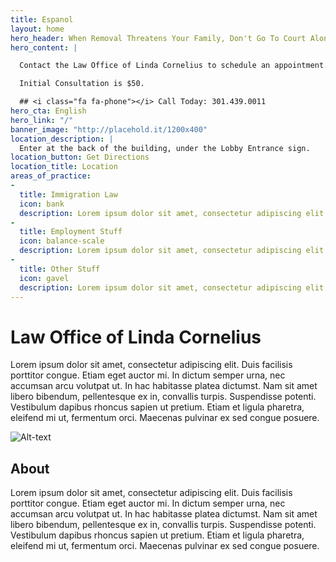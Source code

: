 ```yaml
---
title: Espanol
layout: home
hero_header: When Removal Threatens Your Family, Don't Go To Court Alone.
hero_content: | 

  Contact the Law Office of Linda Cornelius to schedule an appointment.

  Initial Consultation is $50.

  ## <i class="fa fa-phone"></i> Call Today: 301.439.0011
hero_cta: English
hero_link: "/"
banner_image: "http://placehold.it/1200x400"
location_description: |
  Enter at the back of the building, under the Lobby Entrance sign.
location_button: Get Directions
location_title: Location
areas_of_practice:
-
  title: Immigration Law
  icon: bank
  description: Lorem ipsum dolor sit amet, consectetur adipiscing elit. Fusce viverra bibendum ultricies. Maecenas sed euismod turpis, id dignissim lorem.
-
  title: Employment Stuff
  icon: balance-scale
  description: Lorem ipsum dolor sit amet, consectetur adipiscing elit. Fusce viverra bibendum ultricies. Maecenas sed euismod turpis, id dignissim lorem.
-
  title: Other Stuff
  icon: gavel
  description: Lorem ipsum dolor sit amet, consectetur adipiscing elit. Fusce viverra bibendum ultricies. Maecenas sed euismod turpis, id dignissim lorem.
---
```

# Law Office of Linda Cornelius
Lorem ipsum dolor sit amet, consectetur adipiscing elit. Duis facilisis porttitor congue. Etiam eget auctor mi. In dictum semper urna, nec accumsan arcu volutpat ut. In hac habitasse platea dictumst. Nam sit amet libero bibendum, pellentesque ex in, convallis turpis. Suspendisse potenti. Vestibulum dapibus rhoncus sapien ut pretium. Etiam et ligula pharetra, eleifend mi ut, fermentum orci. Maecenas pulvinar ex sed congue posuere.

![Alt-text](http://placehold.it/600x400)

## About
Lorem ipsum dolor sit amet, consectetur adipiscing elit. Duis facilisis porttitor congue. Etiam eget auctor mi. In dictum semper urna, nec accumsan arcu volutpat ut. In hac habitasse platea dictumst. Nam sit amet libero bibendum, pellentesque ex in, convallis turpis. Suspendisse potenti. Vestibulum dapibus rhoncus sapien ut pretium. Etiam et ligula pharetra, eleifend mi ut, fermentum orci. Maecenas pulvinar ex sed congue posuere.

